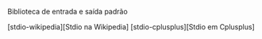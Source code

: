 Biblioteca de entrada e saída padrão



[stdio-wikipedia][Stdio na Wikipedia]
[stdio-cplusplus][Stdio em Cplusplus]



[stdio-wikipedia]: http://pt.wikipedia.org/wiki/Stdio.h
[stdio-cplusplus]: http://www.cplusplus.com/reference/clibrary/cstdio/
